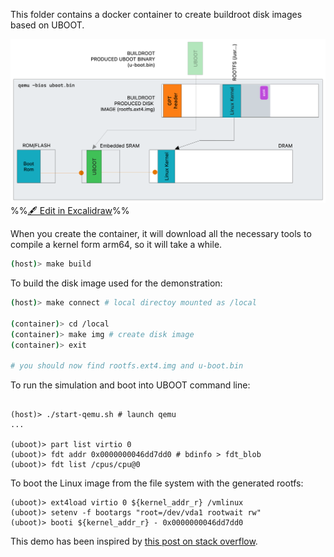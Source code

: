 

This folder contains a docker container to create buildroot disk images based on UBOOT.

![](Images/readme%202023-12-14%2015.40.40.excalidraw.png)
%%[🖋 Edit in Excalidraw](Images/readme%202023-12-14%2015.40.40.excalidraw.md)%%

When you create the container, it will download all the necessary tools to compile a kernel form arm64, so it will take a while.
``` bash
(host)> make build
```

To build the disk image used for the demonstration:

``` bash
(host)> make connect # local directoy mounted as /local

(container)> cd /local 
(container)> make img # create disk image
(container)> exit 

# you should now find rootfs.ext4.img and u-boot.bin
```

To run the simulation and boot into UBOOT command line:
```shell

(host)> ./start-qemu.sh # launch qemu
...

(uboot)> part list virtio 0 
(uboot)> fdt addr 0x0000000046dd7dd0 # bdinfo > fdt_blob
(uboot)> fdt list /cpus/cpu@0
```

To boot the Linux image from the file system with the generated rootfs:

```shell
(uboot)> ext4load virtio 0 ${kernel_addr_r} /vmlinux
(uboot)> setenv -f bootargs "root=/dev/vda1 rootwait rw" 
(uboot)> booti ${kernel_addr_r} - 0x0000000046dd7dd0
```


This demo has been inspired by [this post on stack overflow](<Following indications from: https://stackoverflow.com/questions/58028789/how-to-build-and-boot-linux-aarch64-with-u-boot-with-buildroot-on-qemu>).
